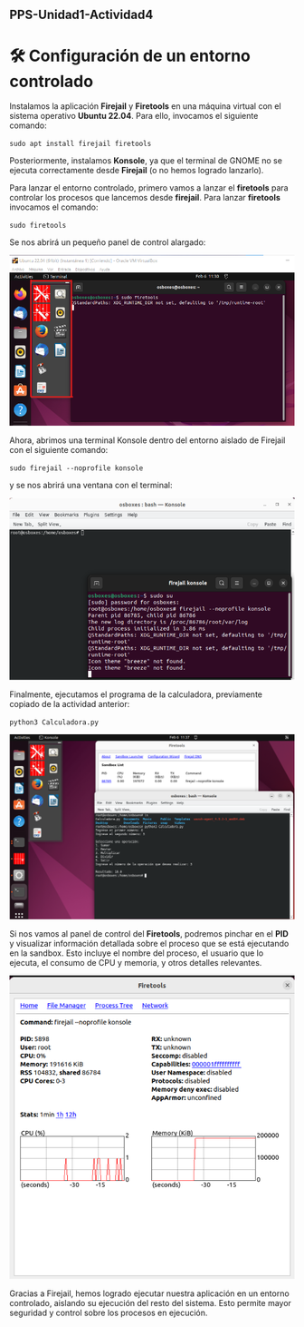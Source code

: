 <p style="text-align: justify;">

## PPS-Unidad1-Actividad4
# 🛠️ Configuración de un entorno controlado

Instalamos la aplicación **Firejail** y **Firetools** en una máquina virtual con el sistema operativo **Ubuntu 22.04**. Para ello, invocamos el siguiente comando:  

``
sudo apt install firejail firetools
``


Posteriormente, instalamos **Konsole**, ya que el terminal de GNOME no se ejecuta correctamente desde **Firejail** (o no hemos logrado lanzarlo).  

Para lanzar el entorno controlado, primero vamos a lanzar el **firetools** para controlar los procesos que lancemos desde **firejail**. Para lanzar **firetools** invocamos el comando:

``
sudo firetools
``

Se nos abrirá un pequeño panel de control alargado:

![1](/Imagenes/1.png)

Ahora, abrimos una terminal Konsole dentro del entorno aislado de Firejail con el siguiente comando:


``
sudo firejail --noprofile konsole
``

y se nos  abrirá una ventana con el terminal:

![2](/Imagenes/2.png)

Finalmente, ejecutamos el programa de la calculadora, previamente copiado de la actividad anterior:

``
python3 Calculadora.py
``

![3](/Imagenes/3.png)

Si nos vamos al panel de control del **Firetools**, podremos pinchar en el **PID** y visualizar información detallada sobre el proceso que se está ejecutando en la sandbox. Esto incluye el nombre del proceso, el usuario que lo ejecuta, el consumo de CPU y memoria, y otros detalles relevantes.

![4](/Imagenes/4.png)

Gracias a Firejail, hemos logrado ejecutar nuestra aplicación en un entorno controlado, aislando su ejecución del resto del sistema. Esto permite mayor seguridad y control sobre los procesos en ejecución.

</p>